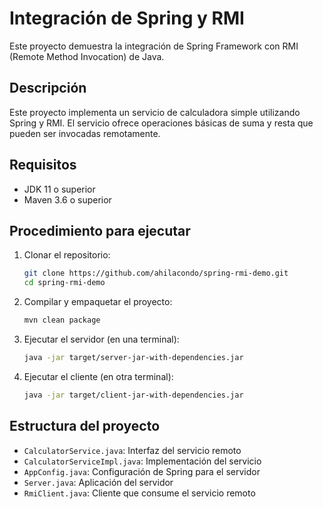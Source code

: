 # Integración de Spring y RMI

Este proyecto demuestra la integración de Spring Framework con RMI (Remote Method Invocation) de Java.

## Descripción

Este proyecto implementa un servicio de calculadora simple utilizando Spring y RMI. El servicio ofrece operaciones básicas de suma y resta que pueden ser invocadas remotamente.

## Requisitos

- JDK 11 o superior
- Maven 3.6 o superior

## Procedimiento para ejecutar

1. Clonar el repositorio:
   ```bash
   git clone https://github.com/ahilacondo/spring-rmi-demo.git
   cd spring-rmi-demo
   ```

2. Compilar y empaquetar el proyecto:
   ```bash
   mvn clean package
   ```

3. Ejecutar el servidor (en una terminal):
   ```bash
   java -jar target/server-jar-with-dependencies.jar
   ```

4. Ejecutar el cliente (en otra terminal):
   ```bash
   java -jar target/client-jar-with-dependencies.jar
   ```

## Estructura del proyecto

- `CalculatorService.java`: Interfaz del servicio remoto
- `CalculatorServiceImpl.java`: Implementación del servicio
- `AppConfig.java`: Configuración de Spring para el servidor
- `Server.java`: Aplicación del servidor
- `RmiClient.java`: Cliente que consume el servicio remoto